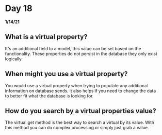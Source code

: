 # Day 18
__1/14/21__

## What is a virtual property?
It's an additional field to a model, this value can be set based on the functionality. These properties do not persist in the database they only exist logically.

## When might you use a virtual property?
You would use a virtual property when trying to populate any additional information on database sends. It also helps if you need to change the data to better fit what the database is looking for. 


## How do you search by a virtual properties value?
The virtual get method is the best way to search a virtual by its value. With this method you can do complex processing or simply just grab a value.

